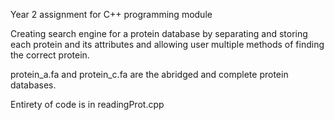 Year 2 assignment for C++ programming module

Creating search engine for a protein database by separating and storing each protein and its attributes and allowing user multiple methods of finding the correct protein.


protein_a.fa and protein_c.fa are the abridged and complete protein databases.

Entirety of code is in readingProt.cpp
